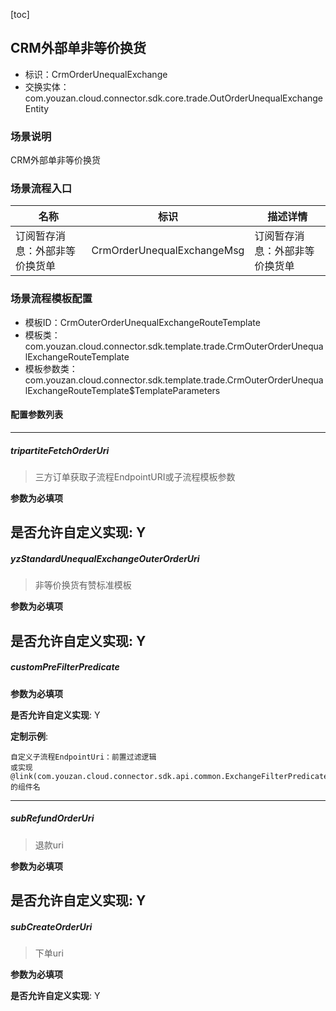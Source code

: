 [toc]

## CRM外部单非等价换货
- 标识：CrmOrderUnequalExchange
- 交换实体：com.youzan.cloud.connector.sdk.core.trade.OutOrderUnequalExchangeEntity
### 场景说明
CRM外部单非等价换货
### 场景流程入口

名称 | 标识 | 描述详情
---|---|---
订阅暂存消息：外部非等价换货单 | CrmOrderUnequalExchangeMsg | 订阅暂存消息：外部非等价换货单

### 场景流程模板配置
- 模板ID：CrmOuterOrderUnequalExchangeRouteTemplate
- 模板类：com.youzan.cloud.connector.sdk.template.trade.CrmOuterOrderUnequalExchangeRouteTemplate
- 模板参数类：com.youzan.cloud.connector.sdk.template.trade.CrmOuterOrderUnequalExchangeRouteTemplate$TemplateParameters

#### 配置参数列表

---
##### tripartiteFetchOrderUri
> 三方订单获取子流程EndpointURI或子流程模板参数

**参数为必填项**


**是否允许自定义实现**: Y
---
##### yzStandardUnequalExchangeOuterOrderUri
> 非等价换货有赞标准模板

**参数为必填项**


**是否允许自定义实现**: Y
---
##### customPreFilterPredicate
> 

**参数为必填项**


**是否允许自定义实现**: Y

**定制示例**:
```
自定义子流程EndpointUri：前置过滤逻辑
或实现@link(com.youzan.cloud.connector.sdk.api.common.ExchangeFilterPredicate)的组件名
```
---
##### subRefundOrderUri
> 退款uri

**参数为必填项**


**是否允许自定义实现**: Y
---
##### subCreateOrderUri
> 下单uri

**参数为必填项**


**是否允许自定义实现**: Y

